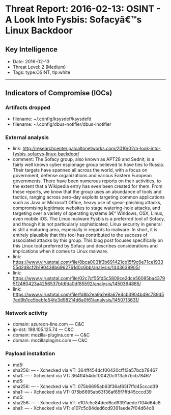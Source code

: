 # Threat Report: 2016-02-13: OSINT - A Look Into Fysbis: Sofacyâ€™s Linux Backdoor


## Key Intelligence
* Date: 2016-02-13
* Threat Level: 2 (Medium)
* Tags: type:OSINT, tlp:white

---

## Indicators of Compromise (IOCs)
### Artifacts dropped
* filename: ~/.config/ksysdef/ksysdefd
* filename: ~/.config/dbus-notifier/dbus-inotifier

### External analysis
* link: http://researchcenter.paloaltonetworks.com/2016/02/a-look-into-fysbis-sofacys-linux-backdoor/
* comment: The Sofacy group, also known as APT28 and Sednit, is a fairly well known cyber espionage group believed to have ties to Russia. Their targets have spanned all across the world, with a focus on government, defense organizations and various Eastern European governments. There have been numerous reports on their activities, to the extent that a Wikipedia entry has even been created for them.
From these reports, we know that the group uses an abundance of tools and tactics, ranging across zero-day exploits targeting common applications such as Java or Microsoft Office, heavy use of spear-phishing attacks, compromising legitimate websites to stage watering-hole attacks, and targeting over a variety of operating systems â€“ Windows, OSX, Linux, even mobile iOS.
The Linux malware Fysbis is a preferred tool of Sofacy, and though it is not particularly sophisticated, Linux security in general is still a maturing area, especially in regards to malware. In short, it is entirely plausible that this tool has contributed to the success of associated attacks by this group. This blog post focuses specifically on this Linux tool preferred by Sofacy and describes considerations and implications when it comes to Linux malware.
* link: https://www.virustotal.com/file/8bca0031f3b691421cb15f9c6e71ce193355d2d8cf2b190438b6962761d0c6bb/analysis/1443639905/
* link: https://www.virustotal.com/file/02c7cf55fd5c5809ce2dce56085ba43795f2480423a4256537bfdfda0df85592/analysis/1450364865/
* link: https://www.virustotal.com/file/fd8b2ea9a2e8a67e4cb3904b49c789d57ed9b1ce5bebfe54fe3d98214d6a0f61/analysis/1450713631/

### Network activity
* domain: azureon-line.com — C&C
* ip-dst: 198.105.125.74 — C&C
* domain: mozilla-plugins.com — C&C
* domain: mozillaplagins.com — C&C

### Payload installation
* md5: <md5>
* sha256: <sha256> — - Xchecked via VT: 364ff454dcf00420cff13a57bcb78467
* sha1: <sha1> — - Xchecked via VT: 364ff454dcf00420cff13a57bcb78467
* md5: <md5>
* sha256: <sha256> — - Xchecked via VT: 075b6695ab63f36af65f7ffd45cccd39
* sha1: <sha1> — - Xchecked via VT: 075b6695ab63f36af65f7ffd45cccd39
* md5: <md5>
* sha256: <sha256> — - Xchecked via VT: e107c5c84ded6cd9391aede7f04d64c8
* sha1: <sha1> — - Xchecked via VT: e107c5c84ded6cd9391aede7f04d64c8
